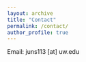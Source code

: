 ```yaml
---
layout: archive
title: "Contact"
permalink: /contact/
author_profile: true
---
```

Email: juns113 [at] uw.edu